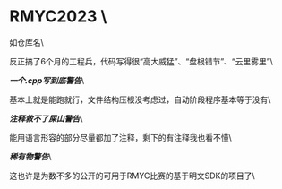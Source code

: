 # RMYC2023  \

如仓库名\

反正搞了6个月的工程兵，代码写得很“高大威猛”、“盘根错节”、“云里雾里”\

***一个.cpp写到底警告***\

基本上就是能跑就行，文件结构压根没考虑过，自动阶段程序基本等于没有\

***注释救不了屎山警告***\

能用语言形容的部分尽量都加了注释，剩下的有注释我也看不懂\

***稀有物警告***\

这也许是为数不多的公开的可用于RMYC比赛的基于明文SDK的项目了\

